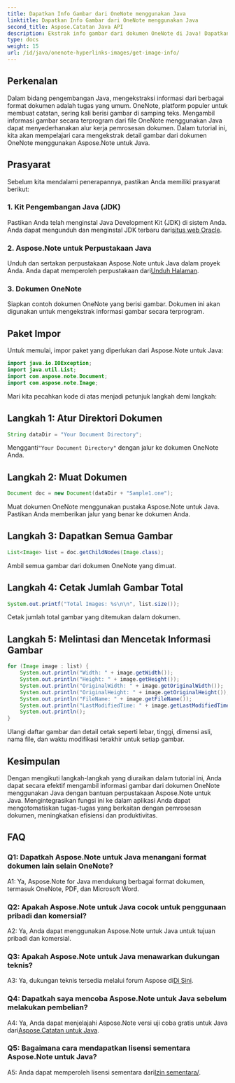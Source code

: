 ```yaml
---
title: Dapatkan Info Gambar dari OneNote menggunakan Java
linktitle: Dapatkan Info Gambar dari OneNote menggunakan Java
second_title: Aspose.Catatan Java API
description: Ekstrak info gambar dari dokumen OneNote di Java! Dapatkan dimensi gambar, nama file, & lainnya. Langkah mudah & contoh kode disertakan. #OneNote #Java #Aspose
type: docs
weight: 15
url: /id/java/onenote-hyperlinks-images/get-image-info/
---
```

## Perkenalan

Dalam bidang pengembangan Java, mengekstraksi informasi dari berbagai format dokumen adalah tugas yang umum. OneNote, platform populer untuk membuat catatan, sering kali berisi gambar di samping teks. Mengambil informasi gambar secara terprogram dari file OneNote menggunakan Java dapat menyederhanakan alur kerja pemrosesan dokumen. Dalam tutorial ini, kita akan mempelajari cara mengekstrak detail gambar dari dokumen OneNote menggunakan Aspose.Note untuk Java.

## Prasyarat

Sebelum kita mendalami penerapannya, pastikan Anda memiliki prasyarat berikut:

### 1. Kit Pengembangan Java (JDK)

Pastikan Anda telah menginstal Java Development Kit (JDK) di sistem Anda. Anda dapat mengunduh dan menginstal JDK terbaru dari[situs web Oracle](https://www.oracle.com/java/technologies/javase-jdk15-downloads.html).

### 2. Aspose.Note untuk Perpustakaan Java

 Unduh dan sertakan perpustakaan Aspose.Note untuk Java dalam proyek Anda. Anda dapat memperoleh perpustakaan dari[Unduh Halaman](https://releases.aspose.com/note/java/).

### 3. Dokumen OneNote

Siapkan contoh dokumen OneNote yang berisi gambar. Dokumen ini akan digunakan untuk mengekstrak informasi gambar secara terprogram.

## Paket Impor

Untuk memulai, impor paket yang diperlukan dari Aspose.Note untuk Java:

```java
import java.io.IOException;
import java.util.List;
import com.aspose.note.Document;
import com.aspose.note.Image;
```

Mari kita pecahkan kode di atas menjadi petunjuk langkah demi langkah:

## Langkah 1: Atur Direktori Dokumen

```java
String dataDir = "Your Document Directory";
```

 Mengganti`"Your Document Directory"` dengan jalur ke dokumen OneNote Anda.

## Langkah 2: Muat Dokumen

```java
Document doc = new Document(dataDir + "Sample1.one");
```

Muat dokumen OneNote menggunakan pustaka Aspose.Note untuk Java. Pastikan Anda memberikan jalur yang benar ke dokumen Anda.

## Langkah 3: Dapatkan Semua Gambar

```java
List<Image> list = doc.getChildNodes(Image.class);
```

Ambil semua gambar dari dokumen OneNote yang dimuat.

## Langkah 4: Cetak Jumlah Gambar Total

```java
System.out.printf("Total Images: %s\n\n", list.size());
```

Cetak jumlah total gambar yang ditemukan dalam dokumen.

## Langkah 5: Melintasi dan Mencetak Informasi Gambar

```java
for (Image image : list) {
    System.out.println("Width: " + image.getWidth());
    System.out.println("Height: " + image.getHeight());
    System.out.println("OriginalWidth: " + image.getOriginalWidth());
    System.out.println("OriginalHeight: " + image.getOriginalHeight());
    System.out.println("FileName: " + image.getFileName());
    System.out.println("LastModifiedTime: " + image.getLastModifiedTime());
    System.out.println();
}
```

Ulangi daftar gambar dan detail cetak seperti lebar, tinggi, dimensi asli, nama file, dan waktu modifikasi terakhir untuk setiap gambar.

## Kesimpulan

Dengan mengikuti langkah-langkah yang diuraikan dalam tutorial ini, Anda dapat secara efektif mengambil informasi gambar dari dokumen OneNote menggunakan Java dengan bantuan perpustakaan Aspose.Note untuk Java. Mengintegrasikan fungsi ini ke dalam aplikasi Anda dapat mengotomatiskan tugas-tugas yang berkaitan dengan pemrosesan dokumen, meningkatkan efisiensi dan produktivitas.

## FAQ

### Q1: Dapatkah Aspose.Note untuk Java menangani format dokumen lain selain OneNote?

A1: Ya, Aspose.Note for Java mendukung berbagai format dokumen, termasuk OneNote, PDF, dan Microsoft Word.

### Q2: Apakah Aspose.Note untuk Java cocok untuk penggunaan pribadi dan komersial?

A2: Ya, Anda dapat menggunakan Aspose.Note untuk Java untuk tujuan pribadi dan komersial.

### Q3: Apakah Aspose.Note untuk Java menawarkan dukungan teknis?

 A3: Ya, dukungan teknis tersedia melalui forum Aspose di[Di Sini](https://forum.aspose.com/c/note/28).

### Q4: Dapatkah saya mencoba Aspose.Note untuk Java sebelum melakukan pembelian?

 A4: Ya, Anda dapat menjelajahi Aspose.Note versi uji coba gratis untuk Java dari[Aspose.Catatan untuk Java](https://releases.aspose.com/note/java/).

### Q5: Bagaimana cara mendapatkan lisensi sementara Aspose.Note untuk Java?
 
 A5: Anda dapat memperoleh lisensi sementara dari[Izin sementara/](https://purchase.aspose.com/temporary-license/).